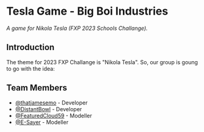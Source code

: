 # Tesla Game - Big Boi Industries
*A game for Nikola Tesla (FXP 2023 Schools Challange).*

## Introduction
The theme for 2023 FXP Challange is "Nikola Tesla". So, our group is goung to go with the idea: 

## Team Members
 - [@thatjamesemo](https://www.github.com/thatjamesemo) - Developer  
 - [@DistantBowl](https://www.github.com/DistantBowl) - Developer  
 - [@FeaturedCloud59](https://www.github.com/FeaturedCloud59) - Modeller  
 - [@E-Sayer](https://www.github.com/E-Sayer) - Modeller  
